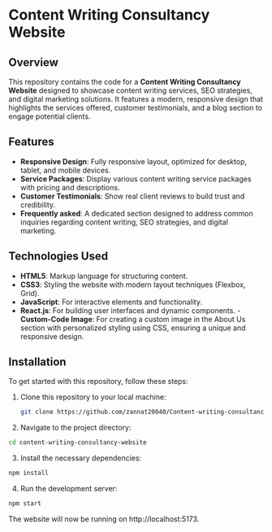 # Content Writing Consultancy Website

## Overview

This repository contains the code for a **Content Writing Consultancy Website** designed to showcase content writing services, SEO strategies, and digital marketing solutions. It features a modern, responsive design that highlights the services offered, customer testimonials, and a blog section to engage potential clients.

## Features

- **Responsive Design**: Fully responsive layout, optimized for desktop, tablet, and mobile devices.
- **Service Packages**: Display various content writing service packages with pricing and descriptions.
- **Customer Testimonials**: Show real client reviews to build trust and credibility.
- **Frequently asked**: A dedicated section designed to address common inquiries regarding content writing, SEO strategies, and digital marketing. 


## Technologies Used

- **HTML5**: Markup language for structuring content.
- **CSS3**: Styling the website with modern layout techniques (Flexbox, Grid).
- **JavaScript**: For interactive elements and functionality.
- **React.js**: For building user interfaces and dynamic components.
-**Custom-Code Image**: For creating a custom image in the About Us section with personalized styling using CSS, ensuring a unique and responsive design.

## Installation

To get started with this repository, follow these steps:

1. Clone this repository to your local machine:
   ```bash
   git clone https://github.com/zannat20040/Content-writing-consultancy.git
   ```

2. Navigate to the project directory:

``` bash
cd content-writing-consultancy-website
```

3. Install the necessary dependencies:

```bash
npm install
```

4. Run the development server:

```bash
npm start
```
The website will now be running on http://localhost:5173.
